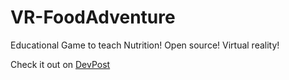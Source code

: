 # VR-FoodAdventure
Educational Game to teach Nutrition! Open source! Virtual reality!

Check it out on [DevPost](https://devpost.com/software/bill-and-jill-the-pill-s-food-adventure)
